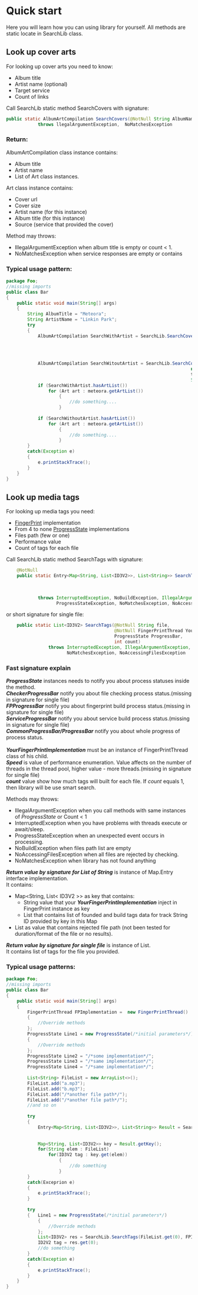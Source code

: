 # Quick start
Here you will learn how you can using library for yourself.
All methods are static locate in SearchLib class.

## Look up cover arts
For looking up cover arts you need to know:
- Album title
- Artist name (optional)
- Target service
- Count of links

Call SearchLib static method SearchCovers with signature:
````java
public static AlbumArtCompilation SearchCovers(@NotNull String AlbumName, String ArtistName, target source, int count)
            throws llegalArgumentException,  NoMatchesException
````
### Return:

AlbumArtCompilation class instance contains:
- Album title
- Artist name
- List of Art class instances.

Art class instance contains:
- Cover url
- Cover size
- Artist name (for this instance)
- Album title (for this instance)
- Source (service that provided the cover)

Method may throws:
- IllegalArgumentException when album title is empty or count < 1.
- NoMatchesException when service responses are empty or contains

### Typical usage pattern:
````java
package Foo;
//missing imports
public class Bar
{
    public static void main(String[] args)
    {
        String AlbumTitle = "Meteora";
        String ArtistName = "Linkin Park";
        try
        {
            AlbumArtCompilation SearchWithArtist = SearchLib.SearchCovers(AlbumTitle,
                                                                          ArtistName,
                                                                          target.MusicBrainz,
                                                                          5);
            
            AlbumArtCompilation SearchWitoutArtist = SearchLib.SearchCovers(AlbumTitle,
                                                                      null,
                                                                      target.MusicBrainz,
                                                                      5);
            if (SearchWithArtist.hasArtList())
                for (Art art : meteora.getArtList())
                    {
                        //do something....
                    }
                    
            if (SearchWithoutArtist.hasArtList())
                for (Art art : meteora.getArtList())
                    {
                        //do something....
                    }
        }
        catch(Exception e)
        {
            e.printStackTrace();
        }
    }
}
````

## Look up media tags

For looking up media tags you need:
- [FingerPrint](FingerPrint.md) implementation
- From 4 to none [ProgressState](ProgressState.md) implementations
- Files path (few or one)
- Performance value
- Count of tags for each file

Call SearchLib static method SearchTags with signature:
````java
    @NotNull
    public static Entry<Map<String, List<ID3V2>>, List<String>> SearchTags(@NotNull List<String> Files, @NotNull FingerPrintThread YourFPCalcImplementation,
                                                                           ProgressState CheckerProgressBar, ProgressState FPProgressBar,
                                                                           ProgressState ServiceProgressBar, ProgressState CommonProgressBar,
                                                                           performance Speed, int count)
            throws InterruptedException, NoBuildException, IllegalArgumentException,
                   ProgressStateException, NoMatchesException, NoAccessingFilesException
````
or short signature for single file:
````java
    public static List<ID3V2> SearchTags(@NotNull String file,
                                         @NotNull FingerPrintThread YourFPCalcImplementation,
                                         ProgressState ProgressBar,
                                         int count)
                throws InterruptedException, IllegalArgumentException, ProgressStateException,
                       NoMatchesException, NoAccessingFilesException
````

### Fast signature explain
***ProgressState*** instances needs to notify you about process statuses inside the method.<br>
***CheckerProgressBar*** notify you about file checking process status.(missing in signature for single file)<br>
***FPProgressBar*** notify you about fingerprint build process status.(missing in signature for single file)<br>
***ServiceProgressBar*** notify you about service build process status.(missing in signature for single file)<br>
***CommonProgressBar/ProgressBar*** notify you about whole progress of process status.<br>  
***YourFingerPrintImplementation*** must be an instance of FingerPrintThread class of his child.<br>
***Speed*** is value of  performance  enumeration. Value affects on the number of threads in the thread pool, higher value - more threads.(missing in signature for single file)<br>
***count*** value show how much tags will built for each file. If *count* equals 1, then library will be use smart search.

Methods may throws:
- IllegalArgumentException when you call methods with same instances of *ProgressState* or Count < 1
- InterruptedException when you have problems with threads execute or await/sleep.
- ProgressStateException when an unexpected event occurs in processing.
- NoBuildException when files path list are empty
- NoAccessingFilesException when all files are rejected by checking.
- NoMatchesException when library has not found anything

***Return value by signature for List of String*** is instance of Map.Entry interface implementation.<br>
It contains:
- Map<String, List< ID3V2 >> as key that contains:
  - String value that your ***YourFingerPrintImplementation*** inject in FingerPrint instance as key
  - List<ID3V2> that contains list of founded and build tags data for track String ID provided by key in this Map
- List<String> as value that contains rejected file path (not been tested for duration/format of the file or no results).

***Return value by signature for single file*** is instance of List<ID3V2>.<br>
It contains list of tags for the file you provided.

### Typical usage patterns:
````java
package Foo;
//missing imports
public class Bar
{
    public static void main(String[] args)
    {
        FingerPrintThread FPImplementation =  new FingerPrintThread()
        {
            //Override methods
        };
        ProgressState Line1 = new ProgressState(/*initial parameters*/)
        {
            //Override methods
        };
        ProgressState Line2 = "/*some implementation*/";
        ProgressState Line3 = "/*same implementation*/";
        ProgressState Line4 = "/*same implementation*/";
        
        List<String> FileList = new ArrayList<>();
        FileList.add("a.mp3");
        FileList.add("b.mp3");
        FileList.add("/*another file path*/");
        FileList.add("/*another file path*/");
        //and so on
        
        try
        {
            Entry<Map<String, List<ID3V2>>, List<String>> Result = SearchLib.SearchTags(FileList, FPImplementation, 
                                                                                        Line1, Line2, Line3, Line4,
                                                                                        performance.MAX, 5);
            Map<String, List<ID3V2>> key = Result.getKey();
            for(String elem : FileList)
                for(ID3V2 tag : key.get(elem)) 
                    {
                        //do something
                    }
        }
        catch(Exceprion e)
        {
            e.printStackTrace();
        }
        
        try
        {   Line1 = new ProgressState(/*initial parameters*/)
            {
                //Override methods
            };
            List<ID3V2> res = SearchLib.SearchTags(FileList.get(0), FPImplementation, Line1, 1);
            ID2V2 tag = res.get(0);
            //do something
        }
        catch(Exception e)
        {
            e.printStackTrace();        
        }
    }
}
````